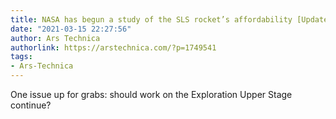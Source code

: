 ```yaml
---
title: NASA has begun a study of the SLS rocket’s affordability [Updated]
date: "2021-03-15 22:27:56"
author: Ars Technica
authorlink: https://arstechnica.com/?p=1749541
tags:
- Ars-Technica
---
```

One issue up for grabs: should work on the Exploration Upper Stage continue?